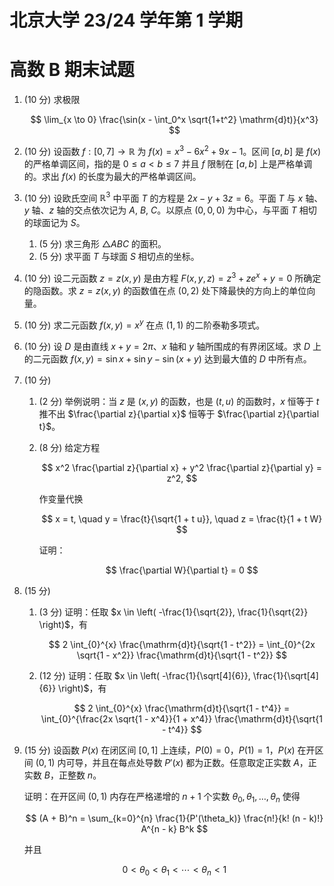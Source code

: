 # 北京大学 23/24 学年第 1 学期

# 高数 B 期末试题

1. (10 分) 求极限

    $$
    \lim_{x \to 0} \frac{\sin(x - \int_0^x \sqrt{1+t^2} \mathrm{d}t)}{x^3}
    $$

2. (10 分) 设函数 $f:[0,7] \to \mathbb{R}$ 为 $f(x) = x^3 - 6x^2 + 9x - 1$。区间 $[a,b]$ 是 $f(x)$ 的严格单调区间，指的是 $0 \leq a < b \leq 7$ 并且 $f$ 限制在 $[a,b]$ 上是严格单调的。求出 $f(x)$ 的长度为最大的严格单调区间。

3. (10 分) 设欧氏空间 $\mathbb{R}^3$ 中平面 $T$ 的方程是 $2x - y + 3z = 6$。平面 $T$ 与 $x$ 轴、$y$ 轴、$z$ 轴的交点依次记为 $A$, $B$, $C$。以原点 $(0,0,0)$ 为中心，与平面 $T$ 相切的球面记为 $S$。

    1. (5 分) 求三角形 $\triangle ABC$ 的面积。
    2. (5 分) 求平面 $T$ 与球面 $S$ 相切点的坐标。

4. (10 分) 设二元函数 $z = z(x,y)$ 是由方程 $F(x,y,z) = z^3 + ze^x + y = 0$ 所确定的隐函数。求 $z = z(x,y)$ 的函数值在点 $(0,2)$ 处下降最快的方向上的单位向量。

5. (10 分) 求二元函数 $f(x,y) = x^y$ 在点 $(1,1)$ 的二阶泰勒多项式。

6. (10 分) 设 $D$ 是由直线 $x + y = 2 \pi$、$x$ 轴和 $y$ 轴所围成的有界闭区域。求 $D$ 上的二元函数 $f(x, y) = \sin x + \sin y - \sin (x + y)$ 达到最大值的 $D$ 中所有点。

7. (10 分)

    1. (2 分) 举例说明：当 $z$ 是 $(x, y)$ 的函数，也是 $(t, u)$ 的函数时，$x$ 恒等于 $t$ 推不出 $\frac{\partial z}{\partial x}$ 恒等于 $\frac{\partial z}{\partial t}$。

    2. (8 分) 给定方程

        $$
        x^2 \frac{\partial z}{\partial x} + y^2 \frac{\partial z}{\partial y} = z^2,
        $$

        作变量代换

        $$
        x = t, \quad y = \frac{t}{\sqrt{1 + t u}}, \quad z = \frac{t}{1 + t W}
        $$

        证明：

        $$
        \frac{\partial W}{\partial t} = 0
        $$

8. (15 分)

    1. (3 分) 证明：任取 $x \in \left( -\frac{1}{\sqrt{2}}, \frac{1}{\sqrt{2}} \right)$，有

        $$
        2 \int_{0}^{x} \frac{\mathrm{d}t}{\sqrt{1 - t^2}} = \int_{0}^{2x \sqrt{1 - x^2}} \frac{\mathrm{d}t}{\sqrt{1 - t^2}}
        $$

    2. (12 分) 证明：任取 $x \in \left( -\frac{1}{\sqrt[4]{6}}, \frac{1}{\sqrt[4]{6}} \right)$，有

        $$
        2 \int_{0}^{x} \frac{\mathrm{d}t}{\sqrt{1 - t^4}} = \int_{0}^{\frac{2x \sqrt{1 - x^4}}{1 + x^4}} \frac{\mathrm{d}t}{\sqrt{1 - t^4}}
        $$

9. (15 分) 设函数 $P(x)$ 在闭区间 $[0, 1]$ 上连续，$P(0) = 0$，$P(1) = 1$，$P(x)$ 在开区间 $(0, 1)$ 内可导，并且在每点处导数 $P'(x)$ 都为正数。任意取定正实数 $A$，正实数 $B$，正整数 $n$。

    证明：在开区间 $(0, 1)$ 内存在严格递增的 $n + 1$ 个实数 $\theta_0, \theta_1, \ldots, \theta_n$ 使得

    $$
    (A + B)^n = \sum_{k=0}^{n} \frac{1}{P'(\theta_k)} \frac{n!}{k! (n - k)!} A^{n - k} B^k
    $$

    并且

    $$
    0 < \theta_0 < \theta_1 < \cdots < \theta_n < 1
    $$
